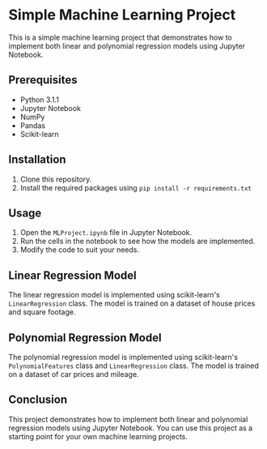 # Simple Machine Learning Project

This is a simple machine learning project that demonstrates how to implement both linear and polynomial regression models using Jupyter Notebook.

## Prerequisites

- Python 3.1.1
- Jupyter Notebook
- NumPy
- Pandas
- Scikit-learn

## Installation

1. Clone this repository.
2. Install the required packages using `pip install -r requirements.txt`

## Usage

1. Open the `MLProject.ipynb` file in Jupyter Notebook.
2. Run the cells in the notebook to see how the models are implemented.
3. Modify the code to suit your needs.

## Linear Regression Model

The linear regression model is implemented using scikit-learn's `LinearRegression` class. The model is trained on a dataset of house prices and square footage.

## Polynomial Regression Model

The polynomial regression model is implemented using scikit-learn's `PolynomialFeatures` class and `LinearRegression` class. The model is trained on a dataset of car prices and mileage.

## Conclusion

This project demonstrates how to implement both linear and polynomial regression models using Jupyter Notebook. You can use this project as a starting point for your own machine learning projects.

